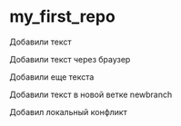 ﻿# my_first_repo


Добавили текст

Добавили текст через браузер

Добавили еще текста

Добавили текст в новой ветке newbranch

Добавил локальный конфликт


